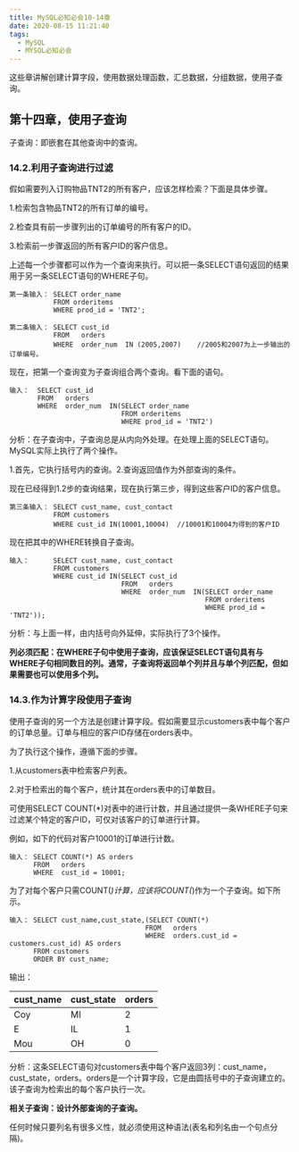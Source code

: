 ```yaml
---
title: MySQL必知必会10-14章
date: 2020-08-15 11:21:40
tags:
  - MySQL
  - MYSQL必知必会
---
```


这些章讲解创建计算字段，使用数据处理函数，汇总数据，分组数据，使用子查询。

<!--more-->

## 第十四章，使用子查询

子查询：即嵌套在其他查询中的查询。

### 14.2.利用子查询进行过滤

假如需要列入订购物品TNT2的所有客户，应该怎样检索？下面是具体步骤。

1.检索包含物品TNT2的所有订单的编号。

2.检查具有前一步骤列出的订单编号的所有客户的ID。

3.检索前一步骤返回的所有客户ID的客户信息。

上述每一个步骤都可以作为一个查询来执行。可以把一条SELECT语句返回的结果用于另一条SELECT语句的WHERE子句。

```mysql
第一条输入： SELECT order_name
           FROM orderitems
           WHERE prod_id = 'TNT2';
```

```mysql
第二条输入： SELECT cust_id
           FROM   orders
           WHERE  order_num  IN (2005,2007)    //2005和2007为上一步输出的订单编号。
```

现在，把第一个查询变为子查询组合两个查询。看下面的语句。

```mysql
输入：  SELECT cust_id
       FROM   orders
       WHERE  order_num  IN(SELECT order_name
                            FROM orderitems
                            WHERE prod_id = 'TNT2')
```

分析：在子查询中，子查询总是从内向外处理。在处理上面的SELECT语句。MySQL实际上执行了两个操作。

1.首先，它执行括号内的查询。2.查询返回值作为外部查询的条件。

现在已经得到1.2步的查询结果，现在执行第三步，得到这些客户ID的客户信息。

```mysql
第三条输入： SELECT cust_name, cust_contact
           FROM customers
           WHERE cust_id IN(10001,10004)  //10001和10004为得到的客户ID
```

现在把其中的WHERE转换自子查询。

```mysql
输入：      SELECT cust_name, cust_contact
           FROM customers
           WHERE cust_id IN(SELECT cust_id
                            FROM   orders
                            WHERE  order_num  IN(SELECT order_name
                                                 FROM orderitems
                                                 WHERE prod_id = 'TNT2'));
```

分析：与上面一样，由内括号向外延伸，实际执行了3个操作。

**列必须匹配：在WHERE子句中使用子查询，应该保证SELECT语句具有与WHERE子句相同数目的列。通常，子查询将返回单个列并且与单个列匹配，但如果需要也可以使用多个列。**

### 14.3.作为计算字段使用子查询

使用子查询的另一个方法是创建计算字段。假如需要显示customers表中每个客户的订单总量。订单与相应的客户ID存储在orders表中。

为了执行这个操作，遵循下面的步骤。

1.从customers表中检索客户列表。

2.对于检索出的每个客户，统计其在orders表中的订单数目。

可使用SELECT COUNT(*)对表中的进行计数，并且通过提供一条WHERE子句来过滤某个特定的客户ID，可仅对该客户的订单进行计算。

例如，如下的代码对客户10001的订单进行计数。

```mysql
输入： SELECT COUNT(*) AS orders
      FROM   orders
      WHERE  cust_id = 10001;
```

为了对每个客户只需COUNT(*)计算，应该将COUNT(*)作为一个子查询。如下所示。

```mysql
输入： SELECT cust_name,cust_state,(SELECT COUNT(*) 
                                  FROM   orders
                                  WHERE  orders.cust_id = customers.cust_id) AS orders
      FROM customers
      ORDER BY cust_name;
```

输出：

| cust_name | cust_state | orders |
| --------- | ---------- | ------ |
| Coy       | MI         | 2      |
| E         | IL         | 1      |
| Mou       | OH         | 0      |

分析：这条SELECT语句对customers表中每个客户返回3列：cust_name，cust_state，orders。orders是一个计算字段，它是由圆括号中的子查询建立的。该子查询为检索出的每个客户执行一次。

**相关子查询：设计外部查询的子查询。**

任何时候只要列名有很多义性，就必须使用这种语法(表名和列名由一个句点分隔)。